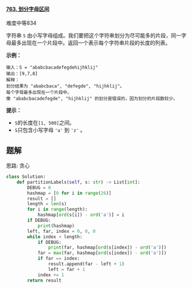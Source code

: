 #### [763. 划分字母区间](https://leetcode.cn/problems/partition-labels/)

难度中等834

字符串 `S` 由小写字母组成。我们要把这个字符串划分为尽可能多的片段，同一字母最多出现在一个片段中。返回一个表示每个字符串片段的长度的列表。

 

**示例：**

```
输入：S = "ababcbacadefegdehijhklij"
输出：[9,7,8]
解释：
划分结果为 "ababcbaca", "defegde", "hijhklij"。
每个字母最多出现在一个片段中。
像 "ababcbacadefegde", "hijhklij" 的划分是错误的，因为划分的片段数较少。
```

 

**提示：**

- `S`的长度在`[1, 500]`之间。
- `S`只包含小写字母 `'a'` 到 `'z'` 。



## 题解

思路: 贪心

~~~python
class Solution:
    def partitionLabels(self, s: str) -> List[int]:
        DEBUG = 0
        hashmap = [0 for i in range(26)]
        result = []
        length = len(s)
        for i in range(length):
            hashmap[ord(s[i]) - ord('a')] = i
        if DEBUG:
            print(hashmap)
        left, far, index = 0, 0, 0
        while index < length:
            if DEBUG:
                print(far, hashmap[ord(s[index]) - ord('a')])
            far = max(far, hashmap[ord(s[index]) - ord('a')])
            if far == index:
                result.append(far - left + 1)
                left = far + 1
            index += 1
        return result

~~~

